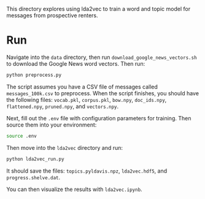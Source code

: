 
This directory explores using lda2vec to train a word and topic model for messages from prospective renters.

# Run

Navigate into the `data` directory, then run `download_google_news_vectors.sh` to download the Google News word vectors. Then run:

```bash
python preprocess.py
```

The script assumes you have a CSV file of messages called `messages_100k.csv` to preprocess. When the script finishes, you should have the following files: `vocab.pkl`, `corpus.pkl`, `bow.npy`, `doc_ids.npy`, `flattened.npy`, `pruned.npy`, and `vectors.npy`.

Next, fill out the `.env` file with configuration parameters for training. Then source them into your environment:

```bash
source .env
```

Then move into the `lda2vec` directory and run:

```bash
python lda2vec_run.py
```

It should save the files: `topics.pyldavis.npz`, `lda2vec.hdf5`, and `progress.shelve.dat`.

You can then visualize the results with `lda2vec.ipynb`.
